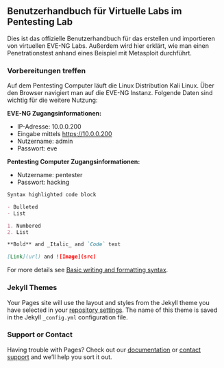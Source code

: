 ## Benutzerhandbuch für Virtuelle Labs im Pentesting Lab

Dies ist das offizielle Benutzerhandbuch für das erstellen und importieren von virtuellen EVE-NG Labs. Außerdem wird hier erklärt, wie man einen Penetrationstest anhand eines Beispiel mit Metasploit durchführt.

### Vorbereitungen treffen

Auf dem Pentesting Computer läuft die Linux Distribution Kali Linux. Über den Browser navigiert man auf die EVE-NG Instanz. Folgende Daten sind wichtig für die weitere Nutzung:

**EVE-NG Zugangsinformationen:**
* IP-Adresse: 10.0.0.200
* Eingabe mittels https://10.0.0.200
* Nutzername: admin
* Passwort: eve

**Pentesting Computer Zugangsinformationen:**
* Nutzername: pentester
* Passwort: hacking

```markdown
Syntax highlighted code block

- Bulleted
- List

1. Numbered
2. List

**Bold** and _Italic_ and `Code` text

[Link](url) and ![Image](src)
```

For more details see [Basic writing and formatting syntax](https://docs.github.com/en/github/writing-on-github/getting-started-with-writing-and-formatting-on-github/basic-writing-and-formatting-syntax).

### Jekyll Themes

Your Pages site will use the layout and styles from the Jekyll theme you have selected in your [repository settings](https://github.com/MrInfusion/benutzerhandbuch-nutzung-virtueller-labs/settings/pages). The name of this theme is saved in the Jekyll `_config.yml` configuration file.

### Support or Contact

Having trouble with Pages? Check out our [documentation](https://docs.github.com/categories/github-pages-basics/) or [contact support](https://support.github.com/contact) and we’ll help you sort it out.
